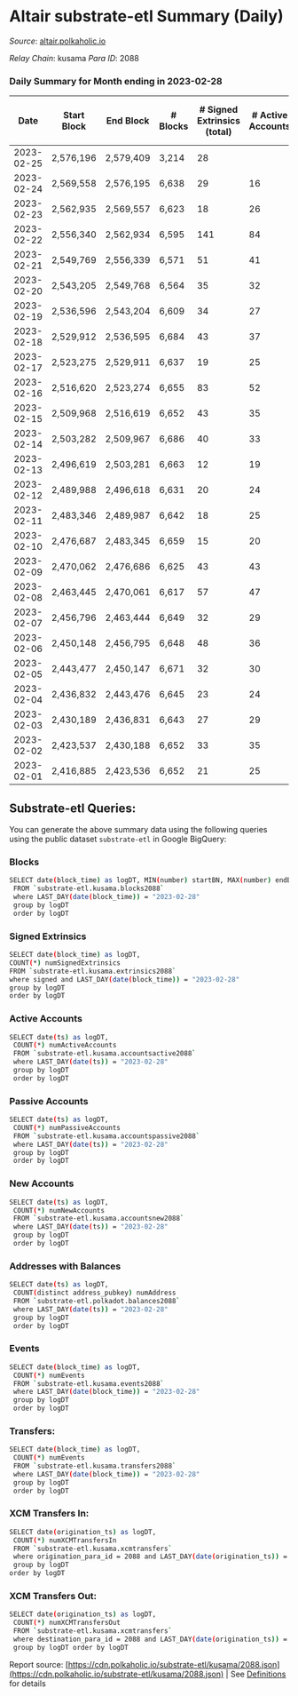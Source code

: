 # Altair substrate-etl Summary (Daily)

_Source_: [altair.polkaholic.io](https://altair.polkaholic.io)

*Relay Chain*: kusama
*Para ID*: 2088



### Daily Summary for Month ending in 2023-02-28


| Date | Start Block | End Block | # Blocks | # Signed Extrinsics (total) | # Active Accounts | # Passive | # New | # Addresses with Balances | # Events | # Transfers | # XCM Transfers In | # XCM Transfers Out | Issues | 
| ---- | ----------- | --------- | -------- | --------------------------- | ----------------- | --------- | ----- | ------------------------- | -------- | ----------- | ------------------ | ------------------- | ------ |
| 2023-02-25 | 2,576,196 | 2,579,409 | 3,214 | 28 |  |  |  |  | 6,596 | 4 ($27.30) |   |   |  |
| 2023-02-24 | 2,569,558 | 2,576,195 | 6,638 | 29 | 16 | 3 | 1 | 29,453 | 13,497 | 6 ($238.67) |   |   |  |
| 2023-02-23 | 2,562,935 | 2,569,557 | 6,623 | 18 | 26 | 2 | 1 | 29,452 | 13,390 | 8 ($1,337.14) | 1 ($108.20) |   |  |
| 2023-02-22 | 2,556,340 | 2,562,934 | 6,595 | 141 | 84 | 4 | 2 | 29,451 | 14,183 | 70 ($2,269.93) |   |   |  |
| 2023-02-21 | 2,549,769 | 2,556,339 | 6,571 | 51 | 41 | 7 | 5 | 29,449 | 13,529 | 21 ($382.86) | 2 ($179.79) |   |  |
| 2023-02-20 | 2,543,205 | 2,549,768 | 6,564 | 35 | 32 | 5 | 3 | 29,445 | 13,390 | 17 ($221.44) |   |   |  |
| 2023-02-19 | 2,536,596 | 2,543,204 | 6,609 | 34 | 27 | 4 | 1 | 29,442 | 13,507 | 22 ($4,844.34) | 5 ($2,040.85) | 1 ($108.58) |  |
| 2023-02-18 | 2,529,912 | 2,536,595 | 6,684 | 43 | 37 | 6 | 4 | 29,441 | 13,730 | 26 ($2,735.35) | 5 ($534.73) |   |  |
| 2023-02-17 | 2,523,275 | 2,529,911 | 6,637 | 19 | 25 | 2 | 2 | 29,437 | 13,419 | 6 ($1,478.56) |   |   |  |
| 2023-02-16 | 2,516,620 | 2,523,274 | 6,655 | 83 | 52 | 5 | 2 | 29,435 | 13,934 | 38 ($9,698.57) | 1 ($10.73) | 2 ($215.11) |  |
| 2023-02-15 | 2,509,968 | 2,516,619 | 6,652 | 43 | 35 | 4 | 1 | 29,433 | 13,647 | 27 ($6,480.62) | 1 ($121.22) | 1 ($106.12) |  |
| 2023-02-14 | 2,503,282 | 2,509,967 | 6,686 | 40 | 33 | 8 | 4 | 29,433 | 13,712 | 28 ($10,009.00) | 4 ($158.13) |   |  |
| 2023-02-13 | 2,496,619 | 2,503,281 | 6,663 | 12 | 19 | 2 |  | 29,429 | 13,424 | 7 ($1,408.09) | 1 ($33.45) |   |  |
| 2023-02-12 | 2,489,988 | 2,496,618 | 6,631 | 20 | 24 | 2 | 1 | 29,429 | 13,415 | 8 ($2,390.01) |   |   |  |
| 2023-02-11 | 2,483,346 | 2,489,987 | 6,642 | 18 | 25 | 2 | 1 | 29,428 | 13,420 | 7 ($197.61) |   |   |  |
| 2023-02-10 | 2,476,687 | 2,483,345 | 6,659 | 15 | 20 | 5 | 1 | 29,427 | 13,435 | 8 ($288.58) |   | 1 ($111.81) |  |
| 2023-02-09 | 2,470,062 | 2,476,686 | 6,625 | 43 | 43 | 4 | 3 | 29,426 | 13,589 | 17 ($1,631.18) | 1 ($114.67) |   |  |
| 2023-02-08 | 2,463,445 | 2,470,061 | 6,617 | 57 | 47 | 5 | 3 | 29,423 | 13,652 | 28 ($15,696.27) |   | 1 ($2.41) |  |
| 2023-02-07 | 2,456,796 | 2,463,444 | 6,649 | 32 | 29 | 9 | 3 | 29,420 | 13,552 | 19 ($11,128.09) |   |   |  |
| 2023-02-06 | 2,450,148 | 2,456,795 | 6,648 | 48 | 36 | 5 | 5 | 29,417 | 13,663 | 21 ($1,667.59) | 2 ($41.71) |   |  |
| 2023-02-05 | 2,443,477 | 2,450,147 | 6,671 | 32 | 30 | 7 | 2 | 29,413 | 13,582 | 14 ($605.53) | 1 ($4.07) |   |  |
| 2023-02-04 | 2,436,832 | 2,443,476 | 6,645 | 23 | 24 | 5 | 1 | 29,411 | 13,473 | 13 ($557.27) | 1 ($130.01) | 2 ($223.32) |  |
| 2023-02-03 | 2,430,189 | 2,436,831 | 6,643 | 27 | 29 | 5 | 3 | 29,410 | 13,505 | 14 ($255.05) | 1 ($19.51) |   |  |
| 2023-02-02 | 2,423,537 | 2,430,188 | 6,652 | 33 | 35 | 4 |  | 29,409 | 13,563 | 16 ($340.34) | 1 ($5.80) |   |  |
| 2023-02-01 | 2,416,885 | 2,423,536 | 6,652 | 21 | 25 | 6 | 2 | 29,410 | 13,487 | 10 ($369.33) | 1 ($135.90) | 1 ($112.38) |  |

## Substrate-etl Queries:
You can generate the above summary data using the following queries using the public dataset `substrate-etl` in Google BigQuery:

### Blocks
```bash
SELECT date(block_time) as logDT, MIN(number) startBN, MAX(number) endBN, COUNT(*) numBlocks 
 FROM `substrate-etl.kusama.blocks2088`  
 where LAST_DAY(date(block_time)) = "2023-02-28" 
 group by logDT 
 order by logDT
```

### Signed Extrinsics
```bash
SELECT date(block_time) as logDT, 
COUNT(*) numSignedExtrinsics 
FROM `substrate-etl.kusama.extrinsics2088`  
where signed and LAST_DAY(date(block_time)) = "2023-02-28" 
group by logDT 
order by logDT
```

### Active Accounts
```bash
SELECT date(ts) as logDT, 
 COUNT(*) numActiveAccounts 
 FROM `substrate-etl.kusama.accountsactive2088` 
 where LAST_DAY(date(ts)) = "2023-02-28" 
 group by logDT 
 order by logDT
```

### Passive Accounts
```bash
SELECT date(ts) as logDT, 
 COUNT(*) numPassiveAccounts 
 FROM `substrate-etl.kusama.accountspassive2088` 
 where LAST_DAY(date(ts)) = "2023-02-28" 
 group by logDT 
 order by logDT
```

### New Accounts
```bash
SELECT date(ts) as logDT, 
 COUNT(*) numNewAccounts 
 FROM `substrate-etl.kusama.accountsnew2088` 
 where LAST_DAY(date(ts)) = "2023-02-28" 
 group by logDT
 order by logDT
```

### Addresses with Balances
```bash
SELECT date(ts) as logDT,
 COUNT(distinct address_pubkey) numAddress 
 FROM `substrate-etl.polkadot.balances2088` 
 where LAST_DAY(date(ts)) = "2023-02-28" 
 group by logDT 
 order by logDT
```

### Events
```bash
SELECT date(block_time) as logDT, 
 COUNT(*) numEvents 
 FROM `substrate-etl.kusama.events2088` 
 where LAST_DAY(date(block_time)) = "2023-02-28" 
 group by logDT 
 order by logDT
```

### Transfers:
```bash
SELECT date(block_time) as logDT, 
 COUNT(*) numEvents 
 FROM `substrate-etl.kusama.transfers2088` 
 where LAST_DAY(date(block_time)) = "2023-02-28" 
 group by logDT 
 order by logDT
```

### XCM Transfers In:
```bash
SELECT date(origination_ts) as logDT, 
 COUNT(*) numXCMTransfersIn 
 FROM `substrate-etl.kusama.xcmtransfers` 
 where origination_para_id = 2088 and LAST_DAY(date(origination_ts)) = "2023-02-28" 
 group by logDT 
order by logDT
```

### XCM Transfers Out:
```bash
SELECT date(origination_ts) as logDT, 
 COUNT(*) numXCMTransfersOut 
 FROM `substrate-etl.kusama.xcmtransfers` 
 where destination_para_id = 2088 and LAST_DAY(date(origination_ts)) = "2023-02-28" 
 group by logDT order by logDT
```


Report source: [https://cdn.polkaholic.io/substrate-etl/kusama/2088.json](https://cdn.polkaholic.io/substrate-etl/kusama/2088.json) | See [Definitions](/DEFINITIONS.md) for details

